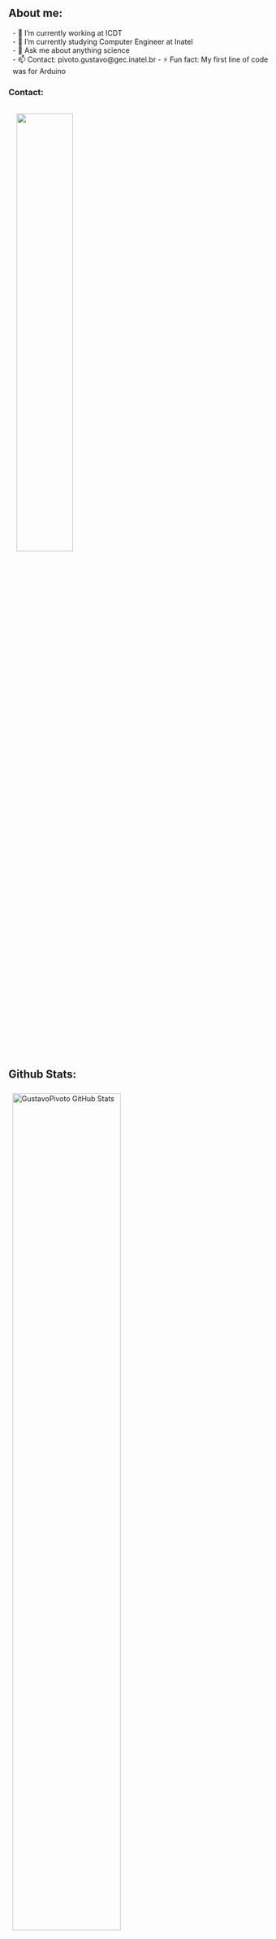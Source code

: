 ## About me:

<p style="margin:0.5rem; width: 100%; font-size: 100%" > 
  - 🔭 I’m currently working at ICDT  <br>
  - 🌱 I’m currently studying Computer Engineer at Inatel  <br>
  - 💬 Ask me about anything science <br>
  - 📫 Contact: pivoto.gustavo@gec.inatel.br
  - ⚡ Fun fact: My first line of code was for Arduino <br>
</p>

### Contact:

<p style="margin:0.5rem; width: 100%; font-size: 100%" >

  <a href="https://www.linkedin.com/in/gustavo-pivoto-ambrósio-263bb8252/">
  <img style="margin:1rem 0.5rem; height: 47%;" src="https://img.shields.io/badge/LinkedIn-%20-blue?style=for-the-badge&logo=linkedin">
  </a>

</p>


## Github Stats:

<p float="left">

  <img style="margin:0.5rem; width: 65%; float: left;" src="https://github-readme-stats.vercel.app/api?username=ari-aju&show_icons=true&line_height=27&count_private=true&title_color=ffffff&text_color=c9cacc&icon_color=4AB097&bg_color=1A2B34" alt="GustavoPivoto GitHub Stats" />

  <img style="margin:0.5rem; width: 29%;" src="https://github-readme-stats.vercel.app/api/top-langs/?username=ari-aju&hide=html,css&title_color=ffffff&text_color=c9cacc&icon_color=4AB197&bg_color=1A2B34"/>


</p>
